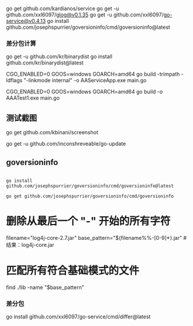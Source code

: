 go get github.com/kardianos/service
go get -u github.com/xxl6097/glog@v0.1.35
go get -u github.com/xxl6097/go-service@v0.4.13
go install github.com/josephspurrier/goversioninfo/cmd/goversioninfo@latest

### 差分包计算
go get -u github.com/kr/binarydist
go install  github.com/kr/binarydist@latest

CGO_ENABLED=0 GOOS=windows GOARCH=amd64 go build -trimpath -ldflags "-linkmode internal" -o AAServiceApp.exe main.go

CGO_ENABLED=0 GOOS=windows GOARCH=amd64 go build -o AAATest1.exe main.go

## 测试截图

go get github.com/kbinani/screenshot

go get -u github.com/inconshreveable/go-update



## goversioninfo

```

go install github.com/josephspurrier/goversioninfo/cmd/goversioninfo@latest

go get github.com/josephspurrier/goversioninfo/cmd/goversioninfo
```


# 删除从最后一个 "-" 开始的所有字符
filename="log4j-core-2.7.jar"
base_pattern="${filename%%-[0-9]*}.jar"  # 结果：log4j-core.jar

# 匹配所有符合基础模式的文件
find ./lib -name "$base_pattern"


### 差分包
go install github.com/xxl6097/go-service/cmd/differ@latest